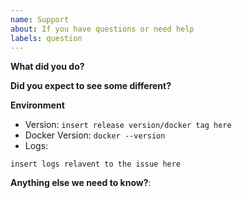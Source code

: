 ```yaml
---
name: Support
about: If you have questions or need help
labels: question
---
```


**What did you do?**

**Did you expect to see some different?**

**Environment**

* Version: `insert release version/docker tag here`
* Docker Version: `docker --version` <!-- Replace the command with its output. -->
* Logs:

```
insert logs relavent to the issue here
```

**Anything else we need to know?**:
